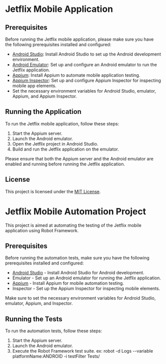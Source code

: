 # Jetflix Mobile Application

## Prerequisites

Before running the Jetflix mobile application, please make sure you have the following prerequisites installed and configured:

- [Android Studio](https://developer.android.com/studio): Install Android Studio to set up the Android development environment.
- [Android Emulator](https://developer.android.com/studio/run/emulator): Set up and configure an Android emulator to run the Jetflix application.
- [Appium](http://appium.io/): Install Appium to automate mobile application testing.
- [Appium Inspector](http://appium.io/docs/en/writing-running-appium/inspector/index.html): Set up and configure Appium Inspector for inspecting mobile app elements.
- Set the necessary environment variables for Android Studio, emulator, Appium, and Appium Inspector.

## Running the Application

To run the Jetflix mobile application, follow these steps:

1. Start the Appium server.
2. Launch the Android emulator.
3. Open the Jetflix project in Android Studio.
4. Build and run the Jetflix application on the emulator.

Please ensure that both the Appium server and the Android emulator are enabled and running before running the Jetflix application.

## License

This project is licensed under the [MIT License](LICENSE).
# Jetflix Mobile Automation Project

This project is aimed at automating the testing of the Jetflix mobile application using Robot Framework.

## Prerequisites

Before running the automation tests, make sure you have the following prerequisites installed and configured:

- [Android Studio](https://developer.android.com/studio) - Install Android Studio for Android development.
- Emulator - Set up an Android emulator for running the Jetflix application.
- [Appium](http://appium.io/) - Install Appium for mobile automation testing.
- Inspector - Set up the Appium Inspector for inspecting mobile elements.

Make sure to set the necessary environment variables for Android Studio, emulator, Appium, and Inspector.

## Running the Tests

To run the automation tests, follow these steps:

1. Start the Appium server.
2. Launch the Android emulator.
3. Execute the Robot Framework test suite. 
    ex: robot -d Logs --variable platformName:ANDROID -i testFilter Tests/
```bash
